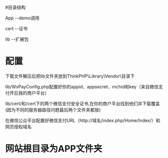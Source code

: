 #目录结构 

App --demo调用

cert --证书

lib --扩展包

# 配置

下载文件解压后把lib文件夹放到ThinkPHP\Library\Vendor\目录下

lib/WxPayConfig.php配置好你的appid、appsecret、mchid和key（来自微信支付开后我的商户平台）

lib/cert/和/cert下的两个微信支付安全证书,在你的商户平台找到他们并下载覆盖(因为不同的服务器路径问题最后两个文件夹都放)

在微信公众平台配置好微信支付URL（http://域名/index.php/Home/Index/）和网页授权域名

# 网站根目录为APP文件夹

